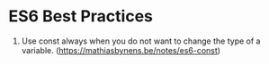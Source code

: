 # ES6 Best Practices

1. Use const always when you do not want to change the type of a variable. (https://mathiasbynens.be/notes/es6-const)
